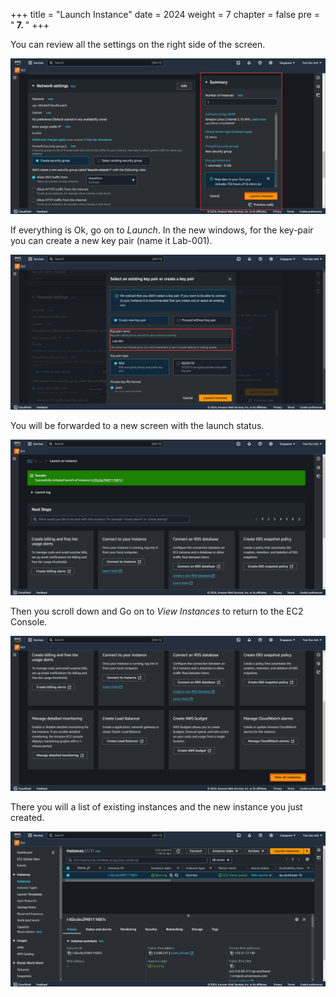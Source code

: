 +++
title = "Launch Instance"
date = 2024
weight = 7
chapter = false
pre = "<b> 7. </b>"
+++

You can review all the settings on the right side of the screen.

![ConnectPrivate](https://raw.githubusercontent.com/Kevinau38/Hand-on-Lab-Workshop/refs/heads/master/static/images/7.png)

If everything is Ok, go on to _Launch_. In the new windows, for the key-pair you can create a new key pair (name it Lab-001).

![ConnectPrivate](https://raw.githubusercontent.com/Kevinau38/Hand-on-Lab-Workshop/refs/heads/master/static/images/8.png)

You will be forwarded to a new screen with the launch status.

![ConnectPrivate](https://raw.githubusercontent.com/Kevinau38/Hand-on-Lab-Workshop/refs/heads/master/static/images/9.png)

Then you scroll down and Go on to _View Instances_ to return to the EC2 Console.

![ConnectPrivate](https://raw.githubusercontent.com/Kevinau38/Hand-on-Lab-Workshop/refs/heads/master/static/images/10.png)

There you will a list of existing instances and the new instance you just created.

![ConnectPrivate](https://raw.githubusercontent.com/Kevinau38/Hand-on-Lab-Workshop/refs/heads/master/static/images/11.png)
